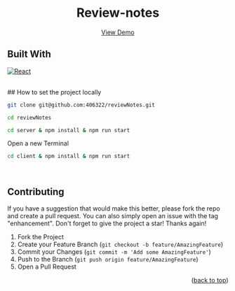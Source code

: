 <!-- Improved compatibility of back to top link: See: https://github.com/othneildrew/Best-README-Template/pull/73 -->
<a name="readme-top"></a>
<!--
*** Thanks for checking out the Best-README-Template. If you have a suggestion
*** that would make this better, please fork the repo and create a pull request
*** or simply open an issue with the tag "enhancement".
*** Don't forget to give the project a star!
*** Thanks again! Now go create something AMAZING! :D
-->


<!-- HEADER -->
<div align="center">
  <h1 align="center">Review-notes</h1>
  <p align="center">
    <a href="/">View Demo</a>
  </p>
</div>

## Built With
[![React][React.js]][React-url]

<Br/>
<!-- GETTING STARTED -->
## How to set the project locally

  ```sh
  git clone git@github.com:406322/reviewNotes.git
  ```

  ```sh
  cd reviewNotes
  ```

  ```sh
  cd server & npm install & npm run start
  ```

Open a new Terminal

  ```sh
  cd client & npm install & npm run start
  ```

<Br/>

<!-- CONTRIBUTING -->
## Contributing

If you have a suggestion that would make this better, please fork the repo and create a pull request. You can also simply open an issue with the tag "enhancement".
Don't forget to give the project a star! Thanks again!

1. Fork the Project
2. Create your Feature Branch (`git checkout -b feature/AmazingFeature`)
3. Commit your Changes (`git commit -m 'Add some AmazingFeature'`)
4. Push to the Branch (`git push origin feature/AmazingFeature`)
5. Open a Pull Request

<p align="right">(<a href="#readme-top">back to top</a>)</p>


<!-- MARKDOWN LINKS & IMAGES -->
<!-- https://www.markdownguide.org/basic-syntax/#reference-style-links -->
[React.js]: https://img.shields.io/badge/React-20232A?style=for-the-badge&logo=react&logoColor=61DAFB
[React-url]: https://reactjs.org/